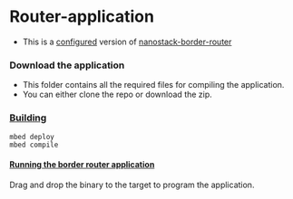 # Router-application

* This is a [configured](https://github.com/alklasil/2017-arm-ohjelmistoprojekti/tree/documentation-update#required) version of [nanostack-border-router](https://github.com/ARMmbed/nanostack-border-router)

### Download the application

* This folder contains all the required files for compiling the application.
* You can either clone the repo or download the zip.

### [Building](https://github.com/ARMmbed/nanostack-border-router#building)

```
mbed deploy
mbed compile
```

#### [Running the border router application](https://github.com/ARMmbed/nanostack-border-router#running-the-border-router-application)

Drag and drop the binary to the target to program the application.
